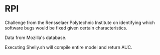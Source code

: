 # RPI
Challenge from the Rensselaer Polytechnic Institute on identifying which software bugs would be fixed given certain characteristics.

Data from Mozilla's database.

Executing Shelly.sh will compile entire model and return AUC.

